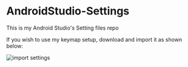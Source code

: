 # AndroidStudio-Settings
This is my Android Studio's Setting files repo

If you wish to use my keymap setup, download and import it as shown below:

![import settings](https://github.com/alizera/AndroidStudio-Settings/assets/50444607/ee313105-001d-47e8-a59f-2d42104d1e89)
